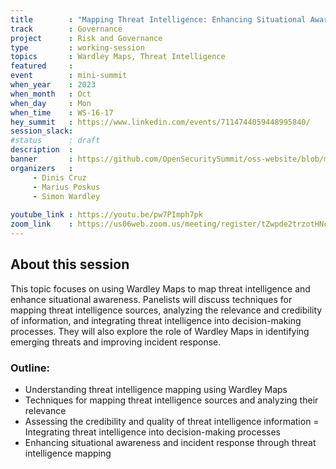 ```yaml
---
title        : "Mapping Threat Intelligence: Enhancing Situational Awareness (Panel)"
track        : Governance
project      : Risk and Governance
type         : working-session
topics       : Wardley Maps, Threat Intelligence
featured     :
event        : mini-summit
when_year    : 2023
when_month   : Oct
when_day     : Mon
when_time    : WS-16-17
hey_summit   : https://www.linkedin.com/events/7114744059448995840/
session_slack:
#status      : draft
description  :
banner       : https://github.com/OpenSecuritySummit/oss-website/blob/main/content/sessions/2023/mini-summits/Oct/banners/mapping%20threat%20(1).jpg?raw=true
organizers   :
     - Dinis Cruz
     - Marius Poskus
     - Simon Wardley
     
youtube_link : https://youtu.be/pw7PImph7pk
zoom_link    : https://us06web.zoom.us/meeting/register/tZwpde2trzotHNcOON-YniljAeYDo4a59zUf
---
```


## About this session
This topic focuses on using Wardley Maps to map threat intelligence and enhance situational awareness. Panelists will discuss techniques for mapping threat intelligence sources, analyzing the relevance and credibility of information, and integrating threat intelligence into decision-making processes. They will also explore the role of Wardley Maps in identifying emerging threats and improving incident response.

### Outline:
- Understanding threat intelligence mapping using Wardley Maps
- Techniques for mapping threat intelligence sources and analyzing their relevance
- Assessing the credibility and quality of threat intelligence information
= Integrating threat intelligence into decision-making processes
- Enhancing situational awareness and incident response through threat intelligence mapping

